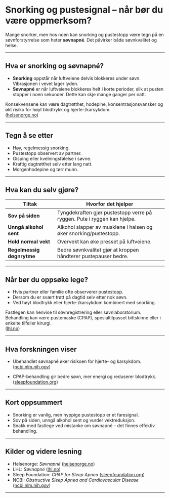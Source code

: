 # Snorking og pustesignal – når bør du være oppmerksom?

Mange snorker, men hos noen kan snorking og pustestopp være tegn på en søvnforstyrrelse som heter **søvnapné**. Det påvirker både søvnkvalitet og helse.

---

## Hva er snorking og søvnapné?

- **Snorking** oppstår når luftveiene delvis blokkeres under søvn. Vibrasjonen i vevet lager lyden.  
- **Søvnapné** er når luftveiene blokkeres helt i korte perioder, slik at pusten stopper i noen sekunder. Dette kan skje mange ganger per natt.  

Konsekvensene kan være dagtrøtthet, hodepine, konsentrasjonsvansker og økt risiko for høyt blodtrykk og hjerte-/karsykdom.  
([helsenorge.no](https://www.helsenorge.no/sykdom/luftveiene/sovnsykdommer/sovn-apne/?utm_source=chatgpt.com))

---

## Tegn å se etter

- Høy, regelmessig snorking.  
- Pustestopp observert av partner.  
- Gisping eller kvelningsfølelse i søvne.  
- Kraftig dagtrøtthet selv etter lang natt.  
- Morgenhodepine og tørr munn.  

---

## Hva kan du selv gjøre?

| Tiltak | Hvorfor det hjelper |
|--------|---------------------|
| **Sov på siden** | Tyngdekraften gjør pustestopp verre på ryggen. Pute i ryggen kan hjelpe. |
| **Unngå alkohol sent** | Alkohol slapper av musklene i halsen og øker snorking/pustestopp. |
| **Hold normal vekt** | Overvekt kan øke presset på luftveiene. |
| **Regelmessig døgnrytme** | Bedre søvnkvalitet gjør at kroppen håndterer pustepauser bedre. |

---

## Når bør du oppsøke lege?

- Hvis partner eller familie ofte observerer pustestopp.  
- Dersom du er svært trøtt på dagtid selv etter nok søvn.  
- Ved høyt blodtrykk eller hjerte-/karsykdom kombinert med snorking.  

Fastlegen kan henvise til søvnregistrering eller søvnlaboratorium. Behandling kan være pustemaske (CPAP), spesialtilpasset bittskinne eller i enkelte tilfeller kirurgi.  
([lhl.no](https://www.lhl.no/sovn/sovnsykdommer/sovn-apne/?utm_source=chatgpt.com))

---

## Hva forskningen viser

- Ubehandlet søvnapné øker risikoen for hjerte- og karsykdom.  
  ([ncbi.nlm.nih.gov](https://www.ncbi.nlm.nih.gov/pmc/articles/PMC4998242/?utm_source=chatgpt.com))  

- CPAP-behandling gir bedre søvn, mer energi og reduserer blodtrykk.  
  ([sleepfoundation.org](https://www.sleepfoundation.org/sleep-apnea/cpap-for-sleep-apnea?utm_source=chatgpt.com))  

---

## Kort oppsummert

- Snorking er vanlig, men hyppige pustestopp er et faresignal.  
- Sov på siden, unngå alkohol sent og vurder vektreduksjon.  
- Snakk med fastlege ved mistanke om søvnapné – det finnes effektiv behandling.  

---

## Kilder og videre lesning

- Helsenorge: *Søvnapné* ([helsenorge.no](https://www.helsenorge.no/sykdom/luftveiene/sovnsykdommer/sovn-apne/?utm_source=chatgpt.com))  
- LHL: *Søvnapné* ([lhl.no](https://www.lhl.no/sovn/sovnsykdommer/sovn-apne/?utm_source=chatgpt.com))  
- Sleep Foundation: *CPAP for Sleep Apnea* ([sleepfoundation.org](https://www.sleepfoundation.org/sleep-apnea/cpap-for-sleep-apnea?utm_source=chatgpt.com))  
- NCBI: *Obstructive Sleep Apnea and Cardiovascular Disease* ([ncbi.nlm.nih.gov](https://www.ncbi.nlm.nih.gov/pmc/articles/PMC4998242/?utm_source=chatgpt.com))  

---
